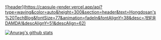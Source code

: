 [![header](https://capsule-render.vercel.app/api?type=waving&color=auto&height=300&section=header&text=Hongdosan's%20TechBlog&fontSize=77&animation=fadeIn&fontAlignY=38&desc=개발을 DAMDA!&descAlignY=51&descAlign=62)](https://hongdosan.tistory.com/)


[![Anurag's github stats](https://github-readme-stats.vercel.app/api?env=PAT_1&username=HyuckJuneHong&theme=graywhite)](https://github.com/HyuckJuneHong?tab=repositories)
<h1></h1>

<!--
<p><img  src="https://github-readme-stats.vercel.app/api/top-langs?username=HyuckJuneHong&show_icons=true&locale=en&layout=compact" alt="HyuckJuneHong" /></p>

**HyuckJuneHong/HyuckJuneHong** is a ✨ _special_ ✨ repository because its `README.md` (this file) appears on your GitHub profile.

Here are some ideas to get you started:

- 🔭 I’m currently working on ...
- 🌱 I’m currently learning ...
- 👯 I’m looking to collaborate on ...
- 🤔 I’m looking for help with ...
- 💬 Ask me about ...
- 📫 How to reach me: ...
- 😄 Pronouns: ...
- ⚡ Fun fact: ...

![Anurag's GitHub stats](https://github-readme-stats.vercel.app/api?username=HyuckJuneHong)

![Anurag's GitHub stats](https://github-readme-stats.vercel.app/api?username=HyuckJuneHong&show_icons=true&theme=graywhite)
-->

